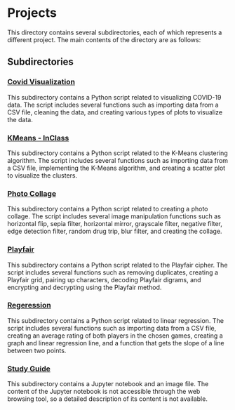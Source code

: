 # Projects

This directory contains several subdirectories, each of which represents a different project. The main contents of the directory are as follows:

## Subdirectories

### **[Covid Visualization](https://github.com/aamindehkordi/CUI-Programming-Languages/tree/main/Projects/Covid%20Visualization)**

This subdirectory contains a Python script related to visualizing COVID-19 data. The script includes several functions such as importing data from a CSV file, cleaning the data, and creating various types of plots to visualize the data.

### **[KMeans - InClass](https://github.com/aamindehkordi/CUI-Programming-Languages/tree/main/Projects/KMeans%20-%20InClass)**

This subdirectory contains a Python script related to the K-Means clustering algorithm. The script includes several functions such as importing data from a CSV file, implementing the K-Means algorithm, and creating a scatter plot to visualize the clusters.

### **[Photo Collage](https://github.com/aamindehkordi/CUI-Programming-Languages/tree/main/Projects/Photo%20Collage)**

This subdirectory contains a Python script related to creating a photo collage. The script includes several image manipulation functions such as horizontal flip, sepia filter, horizontal mirror, grayscale filter, negative filter, edge detection filter, random drug trip, blur filter, and creating the collage.

### **[Playfair](https://github.com/aamindehkordi/CUI-Programming-Languages/tree/main/Projects/Playfair)**

This subdirectory contains a Python script related to the Playfair cipher. The script includes several functions such as removing duplicates, creating a Playfair grid, pairing up characters, decoding Playfair digrams, and encrypting and decrypting using the Playfair method.

### **[Regeression](https://github.com/aamindehkordi/CUI-Programming-Languages/tree/main/Projects/Regeression)**

This subdirectory contains a Python script related to linear regression. The script includes several functions such as importing data from a CSV file, creating an average rating of both players in the chosen games, creating a graph and linear regression line, and a function that gets the slope of a line between two points.

### **[Study Guide](https://github.com/aamindehkordi/CUI-Programming-Languages/tree/main/Projects/Study%20Guide)**

This subdirectory contains a Jupyter notebook and an image file. The content of the Jupyter notebook is not accessible through the web browsing tool, so a detailed description of its content is not available.
